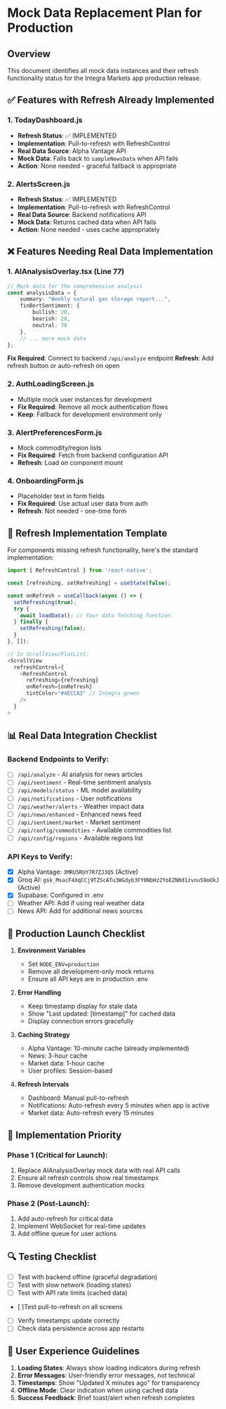 # Mock Data Replacement Plan for Production

## Overview
This document identifies all mock data instances and their refresh functionality status for the Integra Markets app production release.

## ✅ Features with Refresh Already Implemented

### 1. **TodayDashboard.js**
- **Refresh Status**: ✅ IMPLEMENTED
- **Implementation**: Pull-to-refresh with RefreshControl
- **Real Data Source**: Alpha Vantage API
- **Mock Data**: Falls back to `sampleNewsData` when API fails
- **Action**: None needed - graceful fallback is appropriate

### 2. **AlertsScreen.js**
- **Refresh Status**: ✅ IMPLEMENTED  
- **Implementation**: Pull-to-refresh with RefreshControl
- **Real Data Source**: Backend notifications API
- **Mock Data**: Returns cached data when API fails
- **Action**: None needed - uses cache appropriately

## ❌ Features Needing Real Data Implementation

### 1. **AIAnalysisOverlay.tsx (Line 77)**
```typescript
// Mock data for the comprehensive analysis
const analysisData = {
    summary: "Weekly natural gas storage report...",
    finBertSentiment: {
        bullish: 20,
        bearish: 20,
        neutral: 70
    },
    // ... more mock data
};
```
**Fix Required**: Connect to backend `/api/analyze` endpoint
**Refresh**: Add refresh button or auto-refresh on open

### 2. **AuthLoadingScreen.js**
- Multiple mock user instances for development
- **Fix Required**: Remove all mock authentication flows
- **Keep**: Fallback for development environment only

### 3. **AlertPreferencesForm.js**
- Mock commodity/region lists
- **Fix Required**: Fetch from backend configuration API
- **Refresh**: Load on component mount

### 4. **OnboardingForm.js**
- Placeholder text in form fields
- **Fix Required**: Use actual user data from auth
- **Refresh**: Not needed - one-time form

## 🔄 Refresh Implementation Template

For components missing refresh functionality, here's the standard implementation:

```javascript
import { RefreshControl } from 'react-native';

const [refreshing, setRefreshing] = useState(false);

const onRefresh = useCallback(async () => {
  setRefreshing(true);
  try {
    await loadData(); // Your data fetching function
  } finally {
    setRefreshing(false);
  }
}, []);

// In ScrollView/FlatList:
<ScrollView
  refreshControl={
    <RefreshControl
      refreshing={refreshing}
      onRefresh={onRefresh}
      tintColor="#4ECCA3" // Integra green
    />
  }
>
```

## 📊 Real Data Integration Checklist

### Backend Endpoints to Verify:
- [ ] `/api/analyze` - AI analysis for news articles
- [ ] `/api/sentiment` - Real-time sentiment analysis
- [ ] `/api/models/status` - ML model availability
- [ ] `/api/notifications` - User notifications
- [ ] `/api/weather/alerts` - Weather impact data
- [ ] `/api/news/enhanced` - Enhanced news feed
- [ ] `/api/sentiment/market` - Market sentiment
- [ ] `/api/config/commodities` - Available commodities list
- [ ] `/api/config/regions` - Available regions list

### API Keys to Verify:
- [x] Alpha Vantage: `3MRU5RUY7R7ZJ3Q5` (Active)
- [x] Groq AI: `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` (Active)
- [x] Supabase: Configured in .env
- [ ] Weather API: Add if using real weather data
- [ ] News API: Add for additional news sources

## 🚀 Production Launch Checklist

1. **Environment Variables**
   - Set `NODE_ENV=production`
   - Remove all development-only mock returns
   - Ensure all API keys are in production .env

2. **Error Handling**
   - Keep timestamp display for stale data
   - Show "Last updated: [timestamp]" for cached data
   - Display connection errors gracefully

3. **Caching Strategy**
   - Alpha Vantage: 10-minute cache (already implemented)
   - News: 3-hour cache
   - Market data: 1-hour cache
   - User profiles: Session-based

4. **Refresh Intervals**
   - Dashboard: Manual pull-to-refresh
   - Notifications: Auto-refresh every 5 minutes when app is active
   - Market data: Auto-refresh every 15 minutes

## 📝 Implementation Priority

### Phase 1 (Critical for Launch):
1. Replace AIAnalysisOverlay mock data with real API calls
2. Ensure all refresh controls show real timestamps
3. Remove development authentication mocks

### Phase 2 (Post-Launch):
1. Add auto-refresh for critical data
2. Implement WebSocket for real-time updates
3. Add offline queue for user actions

## 🔍 Testing Checklist

- [ ] Test with backend offline (graceful degradation)
- [ ] Test with slow network (loading states)
- [ ] Test with API rate limits (cached data)
- [ ]<berserk>Test pull-to-refresh on all screens
- [ ] Verify timestamps update correctly
- [ ] Check data persistence across app restarts

## 📱 User Experience Guidelines

1. **Loading States**: Always show loading indicators during refresh
2. **Error Messages**: User-friendly error messages, not technical
3. **Timestamps**: Show "Updated X minutes ago" for transparency
4. **Offline Mode**: Clear indication when using cached data
5. **Success Feedback**: Brief toast/alert when refresh completes
